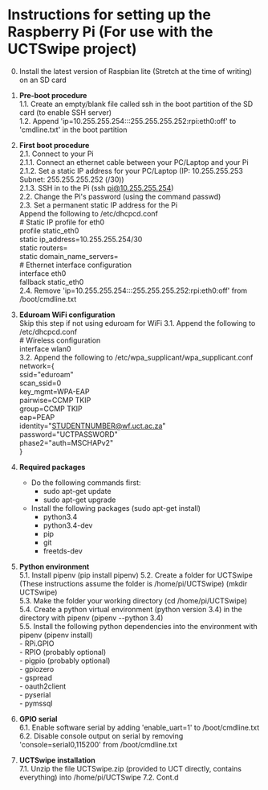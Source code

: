 # Instructions for setting up the Raspberry Pi (For use with the UCTSwipe project)  
0. Install the latest version of Raspbian lite (Stretch at the time of writing) on an SD card  
1. **Pre-boot procedure**  
   1.1. Create an empty/blank file called ssh in the boot partition of the SD card (to enable SSH server)  
   1.2. Append 'ip=10.255.255.254:::255.255.255.252:rpi:eth0:off' to 'cmdline.txt' in the boot partition  
2. **First boot procedure**  
   2.1. Connect to your Pi  
        2.1.1. Connect an ethernet cable between your PC/Laptop and your Pi  
        2.1.2. Set a static IP address for your PC/Laptop (IP: 10.255.255.253 Subnet: 255.255.255.252 (/30))  
        2.1.3. SSH in to the Pi (ssh pi@10.255.255.254)  
   2.2. Change the Pi's password (using the command passwd)  
   2.3. Set a permanent static IP address for the Pi  
        Append the following to /etc/dhcpcd.conf  
        # Static IP profile for eth0  
        profile static_eth0  
        static ip_address=10.255.255.254/30  
        static routers=  
        static domain_name_servers=    
        # Ethernet interface configuration  
        interface eth0  
        fallback static_eth0  
   2.4. Remove 'ip=10.255.255.254:::255.255.255.252:rpi:eth0:off' from /boot/cmdline.txt  
     
3. **Eduroam WiFi configuration**  
   Skip this step if not using eduroam for WiFi
   3.1. Append the following to /etc/dhcpcd.conf  
        # Wireless configuration  
        interface wlan0  
   3.2. Append the following to /etc/wpa_supplicant/wpa_supplicant.conf  
        network={  
        ssid="eduroam"  
        scan_ssid=0  
        key_mgmt=WPA-EAP  
        pairwise=CCMP TKIP  
        group=CCMP TKIP  
        eap=PEAP  
        identity="STUDENTNUMBER@wf.uct.ac.za"  
        password="UCTPASSWORD"  
        phase2="auth=MSCHAPv2"  
        }  
4. **Required packages**  
   - Do the following commands first:  
     - sudo apt-get update  
     - sudo apt-get upgrade  
   - Install the following packages (sudo apt-get install)  
     - python3.4  
     - python3.4-dev  
     - pip  
     - git  
     - freetds-dev  
5. **Python environment**  
   5.1. Install pipenv (pip install pipenv)
   5.2. Create a folder for UCTSwipe (These instructions assume the folder is /home/pi/UCTSwipe) (mkdir UCTSwipe)  
   5.3. Make the folder your working directory (cd /home/pi/UCTSwipe)  
   5.4. Create a python virtual environment (python version 3.4) in the directory with pipenv (pipenv --python 3.4)  
   5.5. Install the following python dependencies into the environment with pipenv (pipenv install)  
        - RPi.GPIO  
        - RPIO (probably optional)  
        - pigpio (probably optional)  
        - gpiozero  
        - gspread  
        - oauth2client  
        - pyserial  
        - pymssql  
6. **GPIO serial**  
   6.1. Enable software serial by adding 'enable_uart=1' to /boot/cmdline.txt  
   6.2. Disable console output on serial by removing 'console=serial0,115200' from /boot/cmdline.txt  
7. **UCTSwipe installation**  
   7.1. Unzip the file UCTSwipe.zip (provided to UCT directly, contains everything) into /home/pi/UCTSwipe
   7.2. Cont.d

